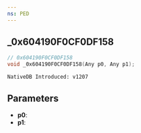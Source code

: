 ```yaml
---
ns: PED
---
```

## _0x604190F0CF0DF158

```c
// 0x604190F0CF0DF158
void _0x604190F0CF0DF158(Any p0, Any p1);
```

```
NativeDB Introduced: v1207
```

## Parameters
* **p0**:
* **p1**:
